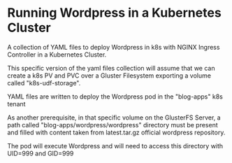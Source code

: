 # Running Wordpress in a Kubernetes Cluster

A collection of YAML files to deploy Wordpress in k8s with NGINX Ingress Controller in a Kubernetes Cluster.

This specific version of the yaml files collection will assume that we can create a k8s PV and PVC over a Gluster Filesystem exporting a volume called "k8s-udf-storage".

YAML files are written to deploy the Wordpress pod in the "blog-apps" k8s tenant 

As another prerequisite, in that specific volume on the GlusterFS Server, a path called "blog-apps/wordpress/wordpress" directory must be present and filled with content taken from latest.tar.gz official wordpress repository.

The pod will execute Wordpress and will need to access this directory with UID=999 and GID=999